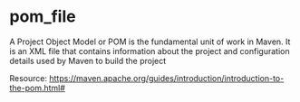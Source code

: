 # pom_file

A Project Object Model or POM is the fundamental unit of work in Maven. It is an XML file that contains information about the project and configuration details used by Maven to build the project

Resource: https://maven.apache.org/guides/introduction/introduction-to-the-pom.html#
